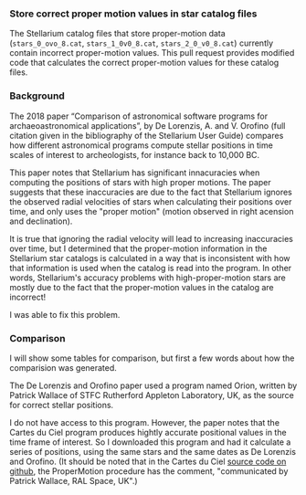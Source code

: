 ### Store correct proper motion values in star catalog files

The Stellarium catalog files that store proper-motion data (`stars_0_ovo_8.cat`, `stars_1_0v0_8.cat`, `stars_2_0_v0_8.cat`) 
currently contain incorrect proper-motion values.  This pull request provides modified code that
calculates the correct proper-motion values for these catalog files.

### Background

The 2018 paper “Comparison of astronomical software programs
for archaeoastronomical applications”, by De Lorenzis, A. and V. Orofino (full citation given in the
bibliography of the Stellarium User Guide) compares how different astronomical programs
compute stellar positions in time scales of interest to archeologists, for instance back to
10,000 BC.  

This paper notes that Stellarium has significant innacuracies when computing the positions of stars with
high proper motions.  The paper suggests that these inaccuracies are due to the fact that Stellarium
ignores the observed radial velocities of stars when calculating their positions over time, and only uses the
"proper motion" (motion observed in right acension and declination).

It is true that ignoring the radial velocity will lead to increasing inaccuracies over time, but I determined
that the proper-motion information in the Stellarium star catalogs is calculated in a way that is inconsistent with how that
information is used when the catalog is read into the program.  In other words, Stellarium's accuracy problems
with high-proper-motion stars are mostly due to the fact that the proper-motion values in the catalog are incorrect!

I was able to fix this problem.  

### Comparison

I will show some tables for comparison, but first a few words about how the comparision
was generated.

The De Lorenzis and Orofino paper used a program named Orion, written 
by Patrick
Wallace of STFC Rutherford Appleton Laboratory, UK, as the source for correct stellar positions.

I do not have access to this program.  However, the paper notes that the Cartes du Ciel program produces
hightly accurate positional values in the time frame of interest.  So I downloaded this program and
had it calculate a series of positions, using the same stars and the same dates as De Lorenzis and Orofino.
(It should be noted that in the Cartes du Ciel [source code on github](https://github.com/pchev/skychart), 
the ProperMotion procedure
has the comment, "communicated by Patrick Wallace, RAL Space, UK".)

